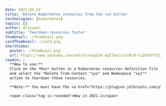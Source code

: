 ```yaml
---
date: 2021-05-24
title: 'Delete Kubernetes resources from the run button'
technologies: [kubernetes]
topics: []
author: dlsniper
subtitle: 'Teardown resources faster'
thumbnail: ./thumbnail.png
cardThumbnail: ./card.png
shortVideo:
  poster: ./thumbnail.png
  url: https://www.youtube.com/watch?v=Xp5zK-dpZ7o&list=PLM-t1Z4tbFflGjn5Qzjjku5J7SX3p-nhY&index=14&t=0s
leadin: |
  **How to use:**
  Click on the *Run* button in a Kubernetes resources definition file
  and select the *Delete from Context "xyz" and Namespace "xyz"*
  action to teardown those resources.

  **Note:** You must have the <a href="https://plugins.jetbrains.com/plugin/10485-kubernetes">Kubernetes plugin</a> provided by JetBrains installed for this action to work.

  <span class="tag is-rounded">New in 2021.1</span>
---
```


